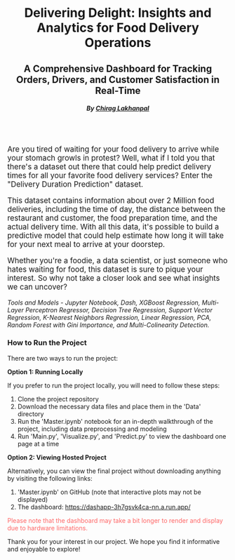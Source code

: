 
<div style="text-align:center;">
  <h1>Delivering Delight: Insights and Analytics for Food Delivery Operations</h1>
  <h2>A Comprehensive Dashboard for Tracking Orders, Drivers, and Customer Satisfaction in Real-Time</h2>
  <h5>By <a href="https://www.linkedin.com/in/chiraglakhanpal/">Chirag Lakhanpal</a></h5>
</div> 
<br>
<br>

<p style="font-size: 17px"> Are you tired of waiting for your food delivery to arrive while your stomach growls in protest? Well, what if I told you that there's a dataset out there that could help predict delivery times for all your favorite food delivery services? Enter the "Delivery Duration Prediction" dataset.</p>

<p style="font-size: 17px"> This dataset contains information about over 2 Million food deliveries, including the time of day, the distance between the restaurant and customer, the food preparation time, and the actual delivery time. With all this data, it's possible to build a predictive model that could help estimate how long it will take for your next meal to arrive at your doorstep.</p>

<p style="font-size: 17px"> Whether you're a foodie, a data scientist, or just someone who hates waiting for food, this dataset is sure to pique your interest. So why not take a closer look and see what insights we can uncover?</p>

*Tools and Models - Jupyter Notebook, Dash, XGBoost Regression, Multi-Layer Perceptron Regressor, Decision Tree Regression, Support Vector Regression, K-Nearest Neighbors Regression, Linear Regression, PCA, Random Forest with Gini Importance, and Multi-Colinearity Detection.*

<h3> How to Run the Project </h3>

There are two ways to run the project:

<strong>Option 1: Running Locally</strong>

If you prefer to run the project locally, you will need to follow these steps:

1. Clone the project repository
2. Download the necessary data files and place them in the 'Data' directory
3. Run the 'Master.ipynb' notebook for an in-depth walkthrough of the project, including data preprocessing and modeling
4. Run 'Main.py', 'Visualize.py', and 'Predict.py' to view the dashboard one page at a time

<strong>Option 2: Viewing Hosted Project</strong>

Alternatively, you can view the final project without downloading anything by visiting the following links:

1. 'Master.ipynb' on GitHub (note that interactive plots may not be displayed)
2. The dashboard: https://dashapp-3h7gsvk4ca-nn.a.run.app/

<p style= 'color:#ff6666'> Please note that the dashboard may take a bit longer to render and display due to hardware limitations.</p>

Thank you for your interest in our project. We hope you find it informative and enjoyable to explore!
